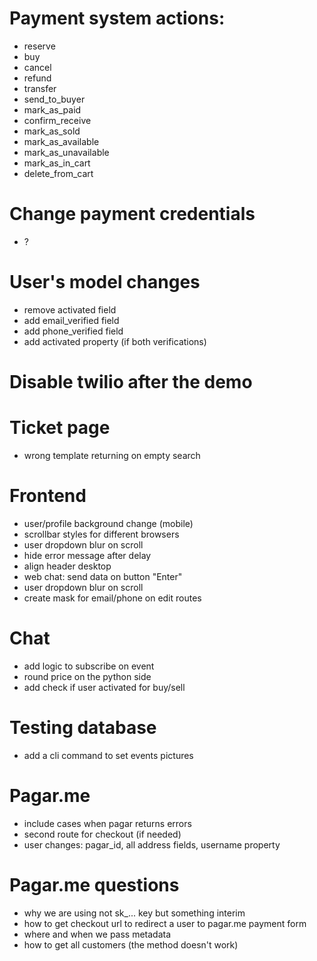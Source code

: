 # Payment system actions:

- reserve
- buy
- cancel
- refund
- transfer
- send_to_buyer
- mark_as_paid
- confirm_receive
- mark_as_sold
- mark_as_available
- mark_as_unavailable
- mark_as_in_cart
- delete_from_cart

# Change payment credentials

- ?

# User's model changes

- remove activated field
- add email_verified field
- add phone_verified field
- add activated property (if both verifications)

# Disable twilio after the demo

# Ticket page

- wrong template returning on empty search

# Frontend

- user/profile background change (mobile)
- scrollbar styles for different browsers
- user dropdown blur on scroll
- hide error message after delay
- align header desktop
- web chat: send data on button "Enter"
- user dropdown blur on scroll
- create mask for email/phone on edit routes

# Chat

- add logic to subscribe on event
- round price on the python side
- add check if user activated for buy/sell

# Testing database

- add a cli command to set events pictures

# Pagar.me

- include cases when pagar returns errors
- second route for checkout (if needed)
- user changes: pagar_id, all address fields, username property

# Pagar.me questions

- why we are using not sk\_... key but something interim
- how to get checkout url to redirect a user to pagar.me payment form
- where and when we pass metadata
- how to get all customers (the method doesn't work)
